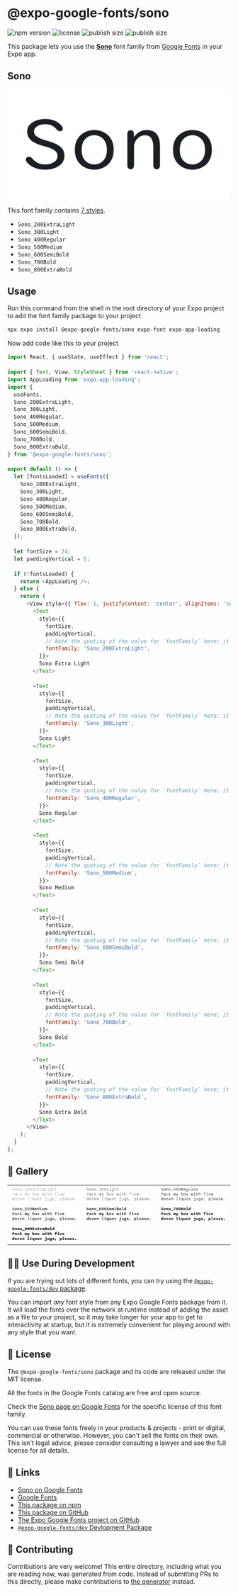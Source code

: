 # @expo-google-fonts/sono

![npm version](https://flat.badgen.net/npm/v/@expo-google-fonts/sono)
![license](https://flat.badgen.net/github/license/expo/google-fonts)
![publish size](https://flat.badgen.net/packagephobia/install/@expo-google-fonts/sono)
![publish size](https://flat.badgen.net/packagephobia/publish/@expo-google-fonts/sono)

This package lets you use the [**Sono**](https://fonts.google.com/specimen/Sono) font family from [Google Fonts](https://fonts.google.com/) in your Expo app.

## Sono

![Sono](./font-family.png)

This font family contains [7 styles](#-gallery).

- `Sono_200ExtraLight`
- `Sono_300Light`
- `Sono_400Regular`
- `Sono_500Medium`
- `Sono_600SemiBold`
- `Sono_700Bold`
- `Sono_800ExtraBold`

## Usage

Run this command from the shell in the root directory of your Expo project to add the font family package to your project
```sh
npx expo install @expo-google-fonts/sono expo-font expo-app-loading
```

Now add code like this to your project
```js
import React, { useState, useEffect } from 'react';

import { Text, View, StyleSheet } from 'react-native';
import AppLoading from 'expo-app-loading';
import {
  useFonts,
  Sono_200ExtraLight,
  Sono_300Light,
  Sono_400Regular,
  Sono_500Medium,
  Sono_600SemiBold,
  Sono_700Bold,
  Sono_800ExtraBold,
} from '@expo-google-fonts/sono';

export default () => {
  let [fontsLoaded] = useFonts({
    Sono_200ExtraLight,
    Sono_300Light,
    Sono_400Regular,
    Sono_500Medium,
    Sono_600SemiBold,
    Sono_700Bold,
    Sono_800ExtraBold,
  });

  let fontSize = 24;
  let paddingVertical = 6;

  if (!fontsLoaded) {
    return <AppLoading />;
  } else {
    return (
      <View style={{ flex: 1, justifyContent: 'center', alignItems: 'center' }}>
        <Text
          style={{
            fontSize,
            paddingVertical,
            // Note the quoting of the value for `fontFamily` here; it expects a string!
            fontFamily: 'Sono_200ExtraLight',
          }}>
          Sono Extra Light
        </Text>

        <Text
          style={{
            fontSize,
            paddingVertical,
            // Note the quoting of the value for `fontFamily` here; it expects a string!
            fontFamily: 'Sono_300Light',
          }}>
          Sono Light
        </Text>

        <Text
          style={{
            fontSize,
            paddingVertical,
            // Note the quoting of the value for `fontFamily` here; it expects a string!
            fontFamily: 'Sono_400Regular',
          }}>
          Sono Regular
        </Text>

        <Text
          style={{
            fontSize,
            paddingVertical,
            // Note the quoting of the value for `fontFamily` here; it expects a string!
            fontFamily: 'Sono_500Medium',
          }}>
          Sono Medium
        </Text>

        <Text
          style={{
            fontSize,
            paddingVertical,
            // Note the quoting of the value for `fontFamily` here; it expects a string!
            fontFamily: 'Sono_600SemiBold',
          }}>
          Sono Semi Bold
        </Text>

        <Text
          style={{
            fontSize,
            paddingVertical,
            // Note the quoting of the value for `fontFamily` here; it expects a string!
            fontFamily: 'Sono_700Bold',
          }}>
          Sono Bold
        </Text>

        <Text
          style={{
            fontSize,
            paddingVertical,
            // Note the quoting of the value for `fontFamily` here; it expects a string!
            fontFamily: 'Sono_800ExtraBold',
          }}>
          Sono Extra Bold
        </Text>
      </View>
    );
  }
};

```

## 🔡 Gallery


||||
|-|-|-|
|![Sono_200ExtraLight](./Sono_200ExtraLight.ttf.png)|![Sono_300Light](./Sono_300Light.ttf.png)|![Sono_400Regular](./Sono_400Regular.ttf.png)||
|![Sono_500Medium](./Sono_500Medium.ttf.png)|![Sono_600SemiBold](./Sono_600SemiBold.ttf.png)|![Sono_700Bold](./Sono_700Bold.ttf.png)||
|![Sono_800ExtraBold](./Sono_800ExtraBold.ttf.png)||||


## 👩‍💻 Use During Development

If you are trying out lots of different fonts, you can try using the [`@expo-google-fonts/dev` package](https://github.com/expo/google-fonts/tree/master/font-packages/dev#readme).

You can import *any* font style from any Expo Google Fonts package from it. It will load the fonts
over the network at runtime instead of adding the asset as a file to your project, so it may take longer
for your app to get to interactivity at startup, but it is extremely convenient
for playing around with any style that you want.

## 📖 License

The `@expo-google-fonts/sono` package and its code are released under the MIT license.

All the fonts in the Google Fonts catalog are free and open source.

Check the [Sono page on Google Fonts](https://fonts.google.com/specimen/Sono) for the specific license of this font family.

You can use these fonts freely in your products & projects - print or digital, commercial or otherwise. However, you can't sell the fonts on their own. This isn't legal advice, please consider consulting a lawyer and see the full license for all details.

## 🔗 Links

- [Sono on Google Fonts](https://fonts.google.com/specimen/Sono)
- [Google Fonts](https://fonts.google.com/)
- [This package on npm](https://www.npmjs.com/package/@expo-google-fonts/sono)
- [This package on GitHub](https://github.com/expo/google-fonts/tree/master/font-packages/sono)
- [The Expo Google Fonts project on GitHub](https://github.com/expo/google-fonts)
- [`@expo-google-fonts/dev` Devlopment Package](https://github.com/expo/google-fonts/tree/master/font-packages/dev)

## 🤝 Contributing

Contributions are very welcome! This entire directory, including what you are reading now, was generated from code. Instead of submitting PRs to this directly, please make contributions to [the generator](https://github.com/expo/google-fonts/tree/master/packages/generator) instead.
